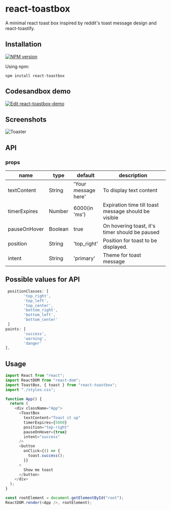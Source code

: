 # react-toastbox

A minimal react toast box inspired by reddit's toast message design and react-toastify.

## Installation

[![NPM version](https://img.shields.io/badge/npm-1.0.4-brightgreen.svg)](https://www.npmjs.com/package/react-toastbox)

Using npm:

```
npm install react-toastbox
```

## Codesandbox demo

[![Edit react-toastbox-demo](https://codesandbox.io/static/img/play-codesandbox.svg)](https://codesandbox.io/s/react-new?fontsize=14&hidenavigation=1&theme=dark)

## Screenshots

![Toaster](https://i.imgur.com/5CDEUf9.png)

## API

### props

<table class="table table-bordered table-striped">
  <thead>
  <tr>
    <th style="width: 60px;">name</th>
    <th style="width: 50px;">type</th>
    <th style="width: 10px;">default</th>
    <th>description</th>
  </tr>
  </thead>
  <tbody>
    <tr>
      <td>textContent</td>
      <td>String</td>
      <td>'Your message here'</td>
      <td>To display text content</td>
    </tr>
    <tr>
      <td>timerExpires</td>
      <td>Number</td>
      <td>6000(in 'ms')</td>
      <td>Expiration time till toast message should be visible</td>
    </tr>
    <tr>
      <td>pauseOnHover</td>
      <td>Boolean</td>
      <td>true</td>
      <td>On hovering toast, it's timer should be paused</td>
    </tr>
    <tr>
      <td>position</td>
      <td>String</td>
      <td>'top_right'</td>
      <td>Position for toast to be displayed.</td>
    </tr>
    <tr>
      <td>intent</td>
      <td>String</td>
      <td>'primary'</td>
      <td> Theme for toast message </td>
    </tr>
  </tbody>
</table>

## Possible values for API

```js
 positionClasses: [
        'top_right',
        'top_left',
        'top_center',
        'bottom_right',
        'bottom_left',
        'bottom_center'
 ]
paints: [
        'success',
        'warning',
        'danger'
],
```

## Usage

```js
import React from "react";
import ReactDOM from "react-dom";
import ToastBox, { toast } from "react-toastbox";
import "./styles.css";

function App() {
  return (
    <div className="App">
      <ToastBox
        textContent="Toast it up"
        timerExpires={5000}
        position="top-right"
        pauseOnHover={true}
        intent="success"
      />
      <button
        onClick={() => {
          toast.success();
        }}
      >
        Show me toast
      </button>
    </div>
  );
}

const rootElement = document.getElementById("root");
ReactDOM.render(<App />, rootElement);
```
